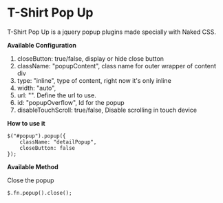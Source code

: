 T-Shirt Pop Up
============

T-Shirt Pop Up is a jquery popup plugins made specially with Naked CSS. 

**Available Configuration**

1. closeButton: true/false, display or hide close button
2. className: "popupContent", class name for outer wrapper of content div
3. type: "inline", type of content, right now it's only inline
4. width: "auto", 
5. url: "". Define the url to use.
6. id: "popupOverflow", Id for the popup
7. disableTouchScroll: true/false, Disable scrolling in touch device

**How to use it**

	$("#popup").popup({
		className: "detailPopup",
		closeButton: false
	});

**Available Method**

Close the popup

	$.fn.popup().close();

